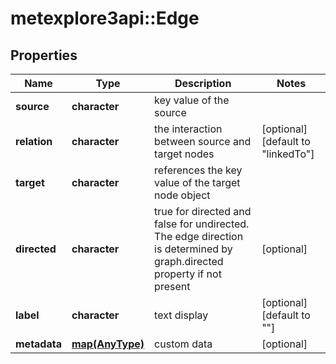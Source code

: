 # metexplore3api::Edge


## Properties
Name | Type | Description | Notes
------------ | ------------- | ------------- | -------------
**source** | **character** | key value of the source | 
**relation** | **character** | the interaction between source and target nodes | [optional] [default to &quot;linkedTo&quot;] 
**target** | **character** | references the key value of the target node object | 
**directed** | **character** | true for directed and false for undirected. The edge direction is determined by graph.directed property if not present | [optional] 
**label** | **character** | text display | [optional] [default to &quot;&quot;] 
**metadata** | [**map(AnyType)**](AnyType.md) | custom data | [optional] 


